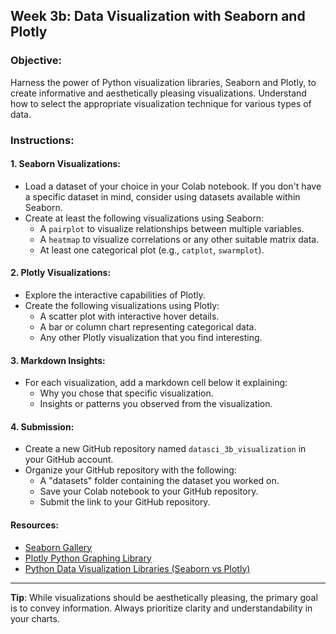 ## **Week 3b: Data Visualization with Seaborn and Plotly**

### **Objective**: 
Harness the power of Python visualization libraries, Seaborn and Plotly, to create informative and aesthetically pleasing visualizations. Understand how to select the appropriate visualization technique for various types of data.

### **Instructions**:

#### **1. Seaborn Visualizations:**
- Load a dataset of your choice in your Colab notebook. If you don't have a specific dataset in mind, consider using datasets available within Seaborn.
- Create at least the following visualizations using Seaborn:
  - A `pairplot` to visualize relationships between multiple variables.
  - A `heatmap` to visualize correlations or any other suitable matrix data.
  - At least one categorical plot (e.g., `catplot`, `swarmplot`).

#### **2. Plotly Visualizations:**
- Explore the interactive capabilities of Plotly.
- Create the following visualizations using Plotly:
  - A scatter plot with interactive hover details.
  - A bar or column chart representing categorical data.
  - Any other Plotly visualization that you find interesting.

#### **3. Markdown Insights:**
- For each visualization, add a markdown cell below it explaining:
  - Why you chose that specific visualization.
  - Insights or patterns you observed from the visualization.

#### **4. Submission**:
- Create a new GitHub repository named `datasci_3b_visualization` in your GitHub account.
- Organize your GitHub repository with the following:
  - A "datasets" folder containing the dataset you worked on.
  - Save your Colab notebook to your GitHub repository.
  - Submit the link to your GitHub repository.

#### **Resources**:

- [Seaborn Gallery](https://seaborn.pydata.org/examples/index.html)
- [Plotly Python Graphing Library](https://plotly.com/python/)
- [Python Data Visualization Libraries (Seaborn vs Plotly)](https://towardsdatascience.com/python-data-visualization-libraries-seaborn-vs-plotly-d9b57fb8ef6b)

---

**Tip**: While visualizations should be aesthetically pleasing, the primary goal is to convey information. Always prioritize clarity and understandability in your charts.
